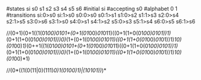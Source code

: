 #states
si
s0
s1
s2
s3
s4
s5
s6
#initial
si
#accepting
s0
#alphabet
0
1
#transitions
si:0>s0
si:1>s0
s0:0>s0
s0:1>s1
s1:0>s2
s1:1>s3
s2:0>s4
s2:1>s5
s3:0>s6
s3:1>s0
s4:0>s1
s4:1>s2
s5:0>s3
s5:1>s4
s6:0>s5
s6:1>s6

//(0+1)(0+1((1(01*00)*01*01+(0+1(01*00)*01*011)((0+1(1+0(01*00)*01*01))1)*(0+1(1+0(01*00)*01*01)))0)*(1+(0+1(01*00)*01*011)((0+1(1+0(01*00)*01*01))1)*10)(01*00)*1)*(0++1((1(01*00)*01*01+(0+1(01*00)*01*011)((0+1(1+0(01*00)*01*01))1)*(0+1(1+0(01*00)*01*01)))0)*(1+(0+1(01*00)*01*011)((0+1(1+0(01*00)*01*01))1)*10)(01*00)*1)

//(0*((1(0(11|0)(111)*0)*1(01*00)*1)|(10101)*)*)*
